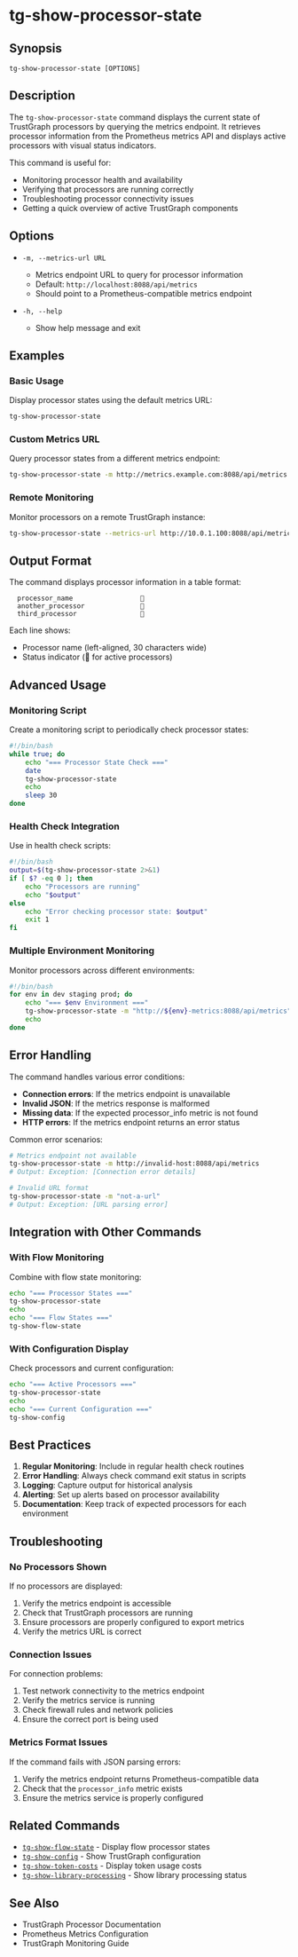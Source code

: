 # tg-show-processor-state

## Synopsis

```
tg-show-processor-state [OPTIONS]
```

## Description

The `tg-show-processor-state` command displays the current state of TrustGraph processors by querying the metrics endpoint. It retrieves processor information from the Prometheus metrics API and displays active processors with visual status indicators.

This command is useful for:
- Monitoring processor health and availability
- Verifying that processors are running correctly
- Troubleshooting processor connectivity issues
- Getting a quick overview of active TrustGraph components

## Options

- `-m, --metrics-url URL`
  - Metrics endpoint URL to query for processor information
  - Default: `http://localhost:8088/api/metrics`
  - Should point to a Prometheus-compatible metrics endpoint

- `-h, --help`
  - Show help message and exit

## Examples

### Basic Usage

Display processor states using the default metrics URL:
```bash
tg-show-processor-state
```

### Custom Metrics URL

Query processor states from a different metrics endpoint:
```bash
tg-show-processor-state -m http://metrics.example.com:8088/api/metrics
```

### Remote Monitoring

Monitor processors on a remote TrustGraph instance:
```bash
tg-show-processor-state --metrics-url http://10.0.1.100:8088/api/metrics
```

## Output Format

The command displays processor information in a table format:
```
  processor_name                 💚
  another_processor              💚
  third_processor                💚
```

Each line shows:
- Processor name (left-aligned, 30 characters wide)
- Status indicator (💚 for active processors)

## Advanced Usage

### Monitoring Script

Create a monitoring script to periodically check processor states:
```bash
#!/bin/bash
while true; do
    echo "=== Processor State Check ===" 
    date
    tg-show-processor-state
    echo
    sleep 30
done
```

### Health Check Integration

Use in health check scripts:
```bash
#!/bin/bash
output=$(tg-show-processor-state 2>&1)
if [ $? -eq 0 ]; then
    echo "Processors are running"
    echo "$output"
else
    echo "Error checking processor state: $output"
    exit 1
fi
```

### Multiple Environment Monitoring

Monitor processors across different environments:
```bash
#!/bin/bash
for env in dev staging prod; do
    echo "=== $env Environment ==="
    tg-show-processor-state -m "http://${env}-metrics:8088/api/metrics"
    echo
done
```

## Error Handling

The command handles various error conditions:

- **Connection errors**: If the metrics endpoint is unavailable
- **Invalid JSON**: If the metrics response is malformed
- **Missing data**: If the expected processor_info metric is not found
- **HTTP errors**: If the metrics endpoint returns an error status

Common error scenarios:
```bash
# Metrics endpoint not available
tg-show-processor-state -m http://invalid-host:8088/api/metrics
# Output: Exception: [Connection error details]

# Invalid URL format
tg-show-processor-state -m "not-a-url"
# Output: Exception: [URL parsing error]
```

## Integration with Other Commands

### With Flow Monitoring

Combine with flow state monitoring:
```bash
echo "=== Processor States ==="
tg-show-processor-state
echo
echo "=== Flow States ==="
tg-show-flow-state
```

### With Configuration Display

Check processors and current configuration:
```bash
echo "=== Active Processors ==="
tg-show-processor-state
echo
echo "=== Current Configuration ==="
tg-show-config
```

## Best Practices

1. **Regular Monitoring**: Include in regular health check routines
2. **Error Handling**: Always check command exit status in scripts
3. **Logging**: Capture output for historical analysis
4. **Alerting**: Set up alerts based on processor availability
5. **Documentation**: Keep track of expected processors for each environment

## Troubleshooting

### No Processors Shown

If no processors are displayed:
1. Verify the metrics endpoint is accessible
2. Check that TrustGraph processors are running
3. Ensure processors are properly configured to export metrics
4. Verify the metrics URL is correct

### Connection Issues

For connection problems:
1. Test network connectivity to the metrics endpoint
2. Verify the metrics service is running
3. Check firewall rules and network policies
4. Ensure the correct port is being used

### Metrics Format Issues

If the command fails with JSON parsing errors:
1. Verify the metrics endpoint returns Prometheus-compatible data
2. Check that the `processor_info` metric exists
3. Ensure the metrics service is properly configured

## Related Commands

- [`tg-show-flow-state`](tg-show-flow-state.md) - Display flow processor states
- [`tg-show-config`](tg-show-config.md) - Show TrustGraph configuration
- [`tg-show-token-costs`](tg-show-token-costs.md) - Display token usage costs
- [`tg-show-library-processing`](tg-show-library-processing.md) - Show library processing status

## See Also

- TrustGraph Processor Documentation
- Prometheus Metrics Configuration
- TrustGraph Monitoring Guide